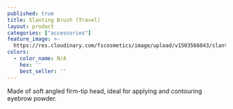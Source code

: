 ```yaml
---
published: true
title: Slanting Brush (Travel)
layout: product
categories: ["accessories"]
feature_image: >-
  https://res.cloudinary.com/fscosmetics/image/upload/v1503566843/slantingBrush_travel.jpg
colors:
  - color_name: N/A
    hex: ''
    best_seller: ''
---
```

Made of soft angled firm-tip head, ideal for applying and contouring eyebrow powder.
